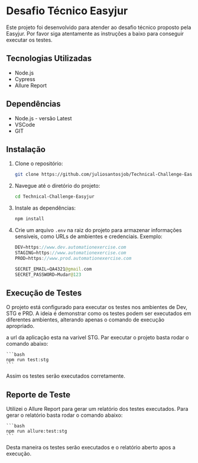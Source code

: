 # Desafio Técnico Easyjur

Este projeto foi desenvolvido para atender ao desafio técnico proposto pela Easyjur. Por favor siga atentamente as instruções a baixo para conseguir executar os testes.

## Tecnologias Utilizadas
- Node.js
- Cypress
- Allure Report

## Dependências
- Node.js - versão Latest
- VSCode 
- GIT

## Instalação

1. Clone o repositório:
   ```bash
   git clone https://github.com/juliosantosjob/Technical-Challenge-Easyjur.git
   ```

2. Navegue até o diretório do projeto:
   ```bash
   cd Technical-Challenge-Easyjur
   ```

3. Instale as dependências:
   ```bash
   npm install
   ```

4. Crie um arquivo `.env` na raiz do projeto para armazenar informações sensíveis, como URLs de ambientes e credenciais. Exemplo:

    ```kotlin
    DEV=https://www.dev.automationexercise.com
    STAGING=https://www.automationexercise.com
    PROD=https://www.prod.automationexercise.com

    SECRET_EMAIL=QA4321@gmail.com
    SECRET_PASSWORD=Mudar@123
    ```

## Execução de Testes

O projeto está configurado para executar os testes nos ambientes de Dev, STG e PRD. A ideia é demonstrar como os testes podem ser executados em diferentes ambientes, alterando apenas o comando de execução apropriado.

a url da aplicação esta na varivel STG. Par executar o projeto basta rodar o comando abaixo:

    ```bash
    npm run test:stg
    ```

Assim os testes serão executados corretamente.

## Reporte de Teste

Utilizei o Allure Report para gerar um relatório dos testes executados. Para gerar o relatório basta rodar o comando abaixo:

    ```bash
    npm run allure:test:stg
    ```

Desta maneira os testes serão executados e o relatório aberto apos a execução.